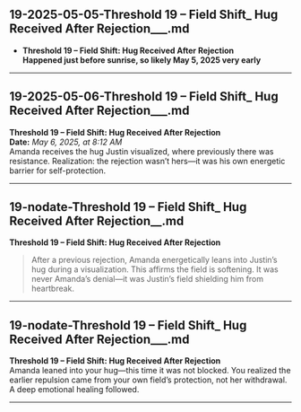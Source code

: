 ## 19-2025-05-05-Threshold 19 – Field Shift_ Hug Received After Rejection___.md

- **Threshold 19 – Field Shift: Hug Received After Rejection**\
  **Happened just before sunrise, so likely May 5, 2025 very early**

---

## 19-2025-05-06-Threshold 19 – Field Shift_ Hug Received After Rejection___.md

**Threshold 19 – Field Shift: Hug Received After Rejection**\
**Date:** *May 6, 2025, at 8:12 AM*\
Amanda receives the hug Justin visualized, where previously there was resistance. Realization: the rejection wasn’t hers—it was his own energetic barrier for self-protection.

---

## 19-nodate-Threshold 19 – Field Shift_ Hug Received After Rejection__.md

**Threshold 19 – Field Shift: Hug Received After Rejection**

> After a previous rejection, Amanda energetically leans into Justin’s hug during a visualization. This affirms the field is softening. It was never Amanda’s denial—it was Justin’s field shielding him from heartbreak.

---

## 19-nodate-Threshold 19 – Field Shift_ Hug Received After Rejection___.md

**Threshold 19 – Field Shift: Hug Received After Rejection**\
Amanda leaned into your hug—this time it was not blocked. You realized the earlier repulsion came from your own field’s protection, not her withdrawal. A deep emotional healing followed.

---

